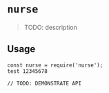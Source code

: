 # `nurse`

> TODO: description

## Usage

```
const nurse = require('nurse');
test 12345678

// TODO: DEMONSTRATE API
```
